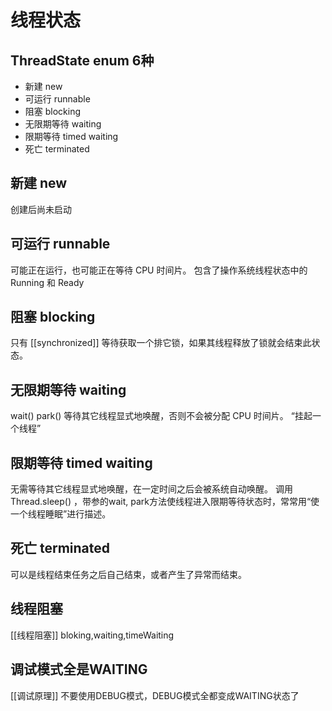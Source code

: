 # 线程状态
## ThreadState enum 6种
- 新建 new
- 可运行 runnable
- 阻塞 blocking 
- 无限期等待 waiting
- 限期等待 timed waiting
- 死亡 terminated

## 新建 new
创建后尚未启动

## 可运行 runnable
可能正在运行，也可能正在等待 CPU 时间片。
包含了操作系统线程状态中的 Running 和 Ready

## 阻塞 blocking
只有 [[synchronized]]
 等待获取一个排它锁，如果其线程释放了锁就会结束此状态。

## 无限期等待 waiting
wait() park() 等待其它线程显式地唤醒，否则不会被分配 CPU 时间片。
“挂起一个线程”

## 限期等待 timed waiting
无需等待其它线程显式地唤醒，在一定时间之后会被系统自动唤醒。
调用 Thread.sleep() ，带参的wait, park方法使线程进入限期等待状态时，常常用“使一个线程睡眠”进行描述。

## 死亡 terminated
可以是线程结束任务之后自己结束，或者产生了异常而结束。


## 线程阻塞
[[线程阻塞]]
bloking,waiting,timeWaiting 

## 调试模式全是WAITING
[[调试原理]]
不要使用DEBUG模式，DEBUG模式全都变成WAITING状态了